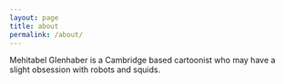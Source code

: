 ```yaml
---
layout: page
title: about
permalink: /about/
---
```


Mehitabel Glenhaber is a Cambridge based cartoonist who may have a slight obsession with robots and squids.
